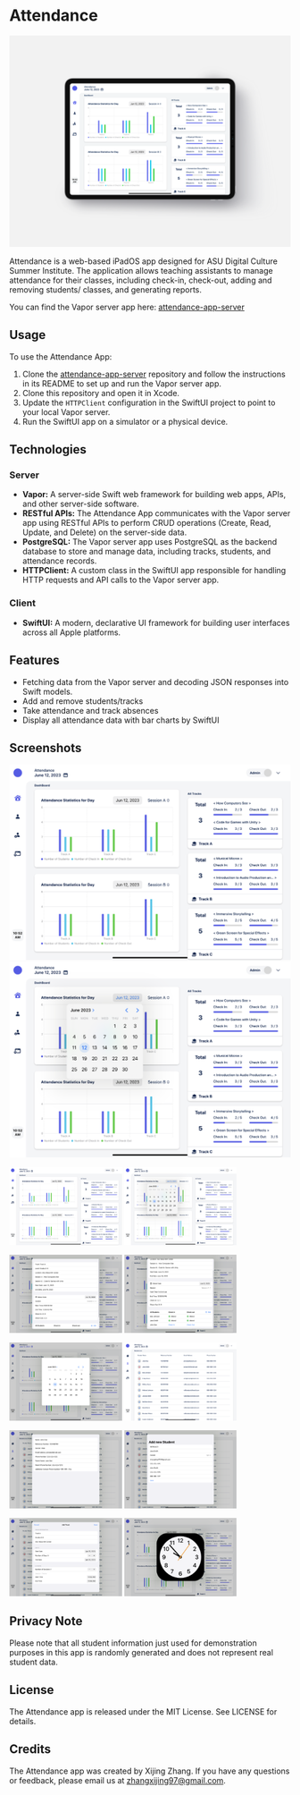 # Attendance
![alt text](https://github.com/zhangxijing97/Attendance/blob/main/Screenshots%20Version%201.41/Attendance.png)

Attendance is a web-based iPadOS app designed for ASU Digital Culture Summer Institute. The application allows teaching assistants to manage attendance for their classes, including check-in, check-out, adding and removing students/ classes, and generating reports.

You can find the Vapor server app here: [attendance-app-server](https://github.com/zhangxijing97/attendance-app-server)

## Usage

To use the Attendance App:

1. Clone the [attendance-app-server](https://github.com/zhangxijing97/attendance-app-server) repository and follow the instructions in its README to set up and run the Vapor server app.
2. Clone this repository and open it in Xcode.
3. Update the `HTTPClient` configuration in the SwiftUI project to point to your local Vapor server.
4. Run the SwiftUI app on a simulator or a physical device.

## Technologies

### Server
- **Vapor:** A server-side Swift web framework for building web apps, APIs, and other server-side software.
- **RESTful APIs:** The Attendance App communicates with the Vapor server app using RESTful APIs to perform CRUD operations (Create, Read, Update, and Delete) on the server-side data.
- **PostgreSQL:** The Vapor server app uses PostgreSQL as the backend database to store and manage data, including tracks, students, and attendance records.
- **HTTPClient:** A custom class in the SwiftUI app responsible for handling HTTP requests and API calls to the Vapor server app.

### Client
- **SwiftUI:** A modern, declarative UI framework for building user interfaces across all Apple platforms.

## Features

- Fetching data from the Vapor server and decoding JSON responses into Swift models.
- Add and remove students/tracks
- Take attendance and track absences
- Display all attendance data with bar charts by SwiftUI

## Screenshots

<p align="center">
   <img src="https://github.com/zhangxijing97/Attendance/blob/main/Screenshots%20Version%201.41/IMG_0110.PNG" style="max-width: 100%; height: auto;">
   <img src="https://github.com/zhangxijing97/Attendance/blob/main/Screenshots%20Version%201.41/IMG_0111.PNG" style="max-width: 100%; height: auto;">
</p>

<p float="left">
   <img src="https://github.com/zhangxijing97/Attendance/blob/main/Screenshots%20Version%201.41/IMG_0110.PNG" width=40% height=40%>  
   <img src="https://github.com/zhangxijing97/Attendance/blob/main/Screenshots%20Version%201.41/IMG_0111.PNG" width=40% height=40%>
</p>

<p float="left">
   <img src="https://github.com/zhangxijing97/Attendance/blob/main/Screenshots%20Version%201.41/IMG_0112.PNG" width=40% height=40%>
   <img src="https://github.com/zhangxijing97/Attendance/blob/main/Screenshots%20Version%201.41/IMG_0113.PNG" width=40% height=40%>
</p>

<p float="left">
   <img src="https://github.com/zhangxijing97/Attendance/blob/main/Screenshots%20Version%201.41/IMG_0114.PNG" width=40% height=40%>
   <img src="https://github.com/zhangxijing97/Attendance/blob/main/Screenshots%20Version%201.41/IMG_0115.PNG" width=40% height=40%>
</p>

<p float="left">
   <img src="https://github.com/zhangxijing97/Attendance/blob/main/Screenshots%20Version%201.41/IMG_0116.PNG" width=40% height=40%>
   <img src="https://github.com/zhangxijing97/Attendance/blob/main/Screenshots%20Version%201.41/IMG_0117.PNG" width=40% height=40%>
</p>

<p float="left">
   <img src="https://github.com/zhangxijing97/Attendance/blob/main/Screenshots%20Version%201.41/IMG_0118.PNG" width=40% height=40%>
   <img src="https://github.com/zhangxijing97/Attendance/blob/main/Screenshots%20Version%201.41/IMG_0119.PNG" width=40% height=40%>
</p>

## Privacy Note

Please note that all student information just used for demonstration purposes in this app is randomly generated and does not represent real student data.

## License

The Attendance app is released under the MIT License. See LICENSE for details.

## Credits

The Attendance app was created by Xijing Zhang. If you have any questions or feedback, please email us at zhangxijing97@gmail.com.

